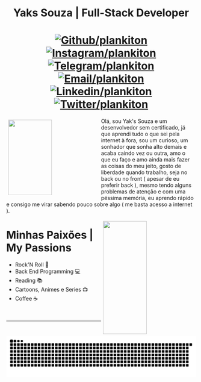 <div align="center">

# Yaks Souza | Full-Stack Developer

# [![Github/plankiton](https://camo.githubusercontent.com/57e6e285eca2428865a6ee7f5ba7c9f30166765211fd44096ee5b8c3ab188200/68747470733a2f2f696d672e69636f6e73382e636f6d2f666c75656e742f39362f3030303030302f6769746875622e706e67)](https://github.com/plankiton) [![Instagram/plankiton](https://camo.githubusercontent.com/026d55bed948b0a02322387cc80d4bbefe2eb07927a83b47375e3682e0618a99/68747470733a2f2f696d672e69636f6e73382e636f6d2f666c75656e742f39362f3030303030302f696e7374616772616d2d6e65772e706e67)](https://instagram.com/plank1ton) [![Telegram/plankiton](https://camo.githubusercontent.com/b227229f6020531b71aecf7f73b7c1255d09b01408d282ee2866e93f577a25bc/68747470733a2f2f696d672e69636f6e73382e636f6d2f666c75656e742f39362f3030303030302f74656c656772616d2d6170702e706e67)](https://t.me/plankiton) [![Email/plankiton](https://camo.githubusercontent.com/7b84b9b21305f1f8b72d6bfc5cd0fbf448354ff7c84513d43d2b34ad565362b8/68747470733a2f2f696d672e69636f6e73382e636f6d2f666c75656e742f39362f3030303030302f656d61696c2d6f70656e2e706e67)](mailto://pl4nk1ton@gmail.com) [![Linkedin/plankiton](https://camo.githubusercontent.com/c3aae05bca24b76260a337299ad83032637c85accd96b1b3dc67ca4957e2d6b9/68747470733a2f2f696d672e69636f6e73382e636f6d2f666c75656e742f39362f3030303030302f6c696e6b6564696e2e706e67)](https://linkedin.com/in/plankiton) [![Twitter/plankiton](https://camo.githubusercontent.com/d9d0e5ffd0d9695f025c9a4f35318047bb7764bec62894bc2a11e2feb1c05990/68747470733a2f2f696d672e69636f6e73382e636f6d2f666c75656e742f39362f3030303030302f747769747465722e706e67)](https://twitter.com/pl4nk1ton)

</div>

<img height="200em" style="margin: 5px" src="https://github-readme-stats.vercel.app/api?username=plankiton&show_icons=true&theme=onedark&include_all_commits=true&count_private=true&show_icons=true" width="48%" align="left"/>

Olá, sou Yak's Souza e um desenvolvedor sem certificado, já que aprendi tudo o que sei pela internet à fora, sou um curioso, um sonhador que sonha alto demais e acaba caindo vez ou outra, amo o que eu faço e amo ainda mais fazer as coisas do meu jeito, gosto de liberdade quando trabalho, seja no back ou no front ( apesar de eu preferir back ), mesmo tendo alguns problemas de atenção e com uma péssima memória, eu aprendo rápido e consigo me virar sabendo pouco sobre algo ( me basta acesso a internet ).

 <img height="300em"  style="margin: 5px" src="https://github-readme-stats.vercel.app/api/top-langs/?username=plankiton&layout=compact&langs_count=8&theme=onedark" width="48%" align="right"/>


# Minhas Paixões | My Passions


- Rock'N Roll :guitar:
- Back End Programming :computer:
- Reading :books:
- Cartoons, Animes e Series :tv:
- Coffee :coffee:

<br/>

----

<div align="center">
<img src="https://github.com/Plankiton/Plankiton/blob/output/github-contribution-grid-snake.svg?raw=true"/>
</div>
